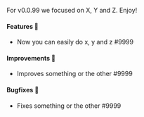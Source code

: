 For v0.0.99 we focused on X, Y and Z. Enjoy!

#### Features 💸

- Now you can easily do x, y and z #9999

#### Improvements 🔧

- Improves something or the other #9999

#### Bugfixes 🔴

- Fixes something or the other #9999
